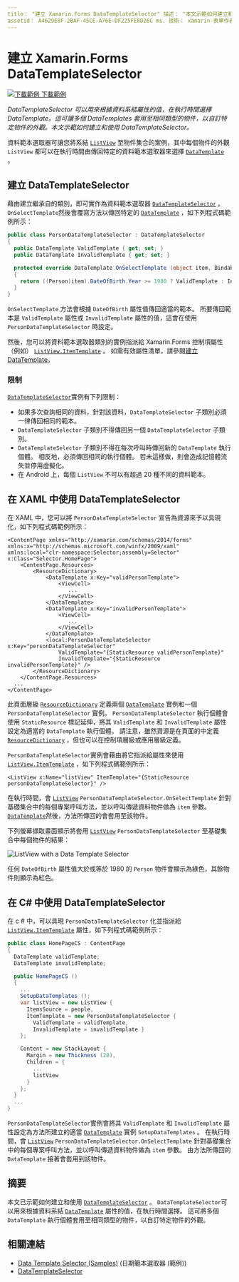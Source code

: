```yaml
---
title： "建立 Xamarin.Forms DataTemplateSelector" 描述： "本文示範如何建立和使用 DataTemplateSelector，這可在執行時間根據資料系結屬性的值來選擇 DataTemplate。
assetid： A4629E8F-2BAF-45CE-A76E-DF225FE8D26C ms. 技術： xamarin-表單作者： davidbritch ms. author： dabritch ms. 日期：03/08/2016 否-loc： [ Xamarin.Forms ， Xamarin.Essentials ]
---
```


# <a name="creating-a-xamarinforms-datatemplateselector"></a>建立 Xamarin.Forms DataTemplateSelector

[![下載範例 ](~/media/shared/download.png) 下載範例](https://docs.microsoft.com/samples/xamarin/xamarin-forms-samples/templates-datatemplateselector)

_DataTemplateSelector 可以用來根據資料系結屬性的值，在執行時間選擇 DataTemplate。這可讓多個 DataTemplates 套用至相同類型的物件，以自訂特定物件的外觀。本文示範如何建立和使用 DataTemplateSelector。_

資料範本選取器可讓您將系結 [`ListView`](xref:Xamarin.Forms.ListView) 至物件集合的案例，其中每個物件的外觀 `ListView` 都可以在執行時間由傳回特定的資料範本選取器來選擇 [`DataTemplate`](xref:Xamarin.Forms.DataTemplate) 。

## <a name="creating-a-datatemplateselector"></a>建立 DataTemplateSelector

藉由建立繼承自的類別，即可實作為資料範本選取器 [`DataTemplateSelector`](xref:Xamarin.Forms.DataTemplateSelector) 。 `OnSelectTemplate`然後會覆寫方法以傳回特定的 [`DataTemplate`](xref:Xamarin.Forms.DataTemplate) ，如下列程式碼範例所示：

```csharp
public class PersonDataTemplateSelector : DataTemplateSelector
{
  public DataTemplate ValidTemplate { get; set; }
  public DataTemplate InvalidTemplate { get; set; }

  protected override DataTemplate OnSelectTemplate (object item, BindableObject container)
  {
    return ((Person)item).DateOfBirth.Year >= 1980 ? ValidTemplate : InvalidTemplate;
  }
}
```

`OnSelectTemplate` 方法會根據 `DateOfBirth` 屬性值傳回適當的範本。 所要傳回範本是 `ValidTemplate` 屬性或 `InvalidTemplate` 屬性的值，這會在使用 `PersonDataTemplateSelector` 時設定。

然後，您可以將資料範本選取器類別的實例指派給 Xamarin.Forms 控制項屬性（例如） [`ListView.ItemTemplate`](xref:Xamarin.Forms.ItemsView`1) 。 如需有效屬性清單，請參閱[建立 DataTemplate](~/xamarin-forms/app-fundamentals/templates/data-templates/creating.md)。

### <a name="limitations"></a>限制

[`DataTemplateSelector`](xref:Xamarin.Forms.DataTemplateSelector)實例有下列限制：

- 如果多次查詢相同的資料，針對該資料，`DataTemplateSelector` 子類別必須一律傳回相同的範本。
- `DataTemplateSelector` 子類別不得傳回另一個 `DataTemplateSelector` 子類別。
- `DataTemplateSelector` 子類別不得在每次呼叫時傳回新的 `DataTemplate` 執行個體。 相反地，必須傳回相同的執行個體。 若未這樣做，則會造成記憶體流失並停用虛擬化。
- 在 Android 上，每個 `ListView` 不可以有超過 20 種不同的資料範本。

## <a name="consuming-a-datatemplateselector-in-xaml"></a>在 XAML 中使用 DataTemplateSelector

在 XAML 中，您可以將 `PersonDataTemplateSelector` 宣告為資源來予以具現化，如下列程式碼範例所示：

```xaml
<ContentPage xmlns="http://xamarin.com/schemas/2014/forms" xmlns:x="http://schemas.microsoft.com/winfx/2009/xaml" xmlns:local="clr-namespace:Selector;assembly=Selector" x:Class="Selector.HomePage">
    <ContentPage.Resources>
        <ResourceDictionary>
            <DataTemplate x:Key="validPersonTemplate">
                <ViewCell>
                   ...
                </ViewCell>
            </DataTemplate>
            <DataTemplate x:Key="invalidPersonTemplate">
                <ViewCell>
                   ...
                </ViewCell>
            </DataTemplate>
            <local:PersonDataTemplateSelector x:Key="personDataTemplateSelector"
                ValidTemplate="{StaticResource validPersonTemplate}"
                InvalidTemplate="{StaticResource invalidPersonTemplate}" />
        </ResourceDictionary>
    </ContentPage.Resources>
  ...
</ContentPage>
```

此頁面層級 [`ResourceDictionary`](xref:Xamarin.Forms.ResourceDictionary) 定義兩個 [`DataTemplate`](xref:Xamarin.Forms.DataTemplate) 實例和一個 `PersonDataTemplateSelector` 實例。 `PersonDataTemplateSelector` 執行個體會使用 `StaticResource` 標記延伸，將其 `ValidTemplate` 和 `InvalidTemplate` 屬性設定為適當的 `DataTemplate` 執行個體。 請注意，雖然資源是在頁面的中定義 [`ResourceDictionary`](xref:Xamarin.Forms.ResourceDictionary) ，但也可以在控制項層級或應用層級定義。

`PersonDataTemplateSelector`實例會藉由將它指派給屬性來使用 [`ListView.ItemTemplate`](xref:Xamarin.Forms.ItemsView`1) ，如下列程式碼範例所示：

```xaml
<ListView x:Name="listView" ItemTemplate="{StaticResource personDataTemplateSelector}" />
```

在執行時間，會 [`ListView`](xref:Xamarin.Forms.ListView) `PersonDataTemplateSelector.OnSelectTemplate` 針對基礎集合中的每個專案呼叫方法，並以呼叫傳遞資料物件做為 `item` 參數。 [`DataTemplate`](xref:Xamarin.Forms.DataTemplate)然後，方法所傳回的會套用至該物件。

下列螢幕擷取畫面顯示將套用 [`ListView`](xref:Xamarin.Forms.ListView) `PersonDataTemplateSelector` 至基礎集合中每個物件的結果：

![](selector-images/data-template-selector.png "ListView with a Data Template Selector")

任何 `DateOfBirth` 屬性值大於或等於 1980 的 `Person` 物件會顯示為綠色，其餘物件則顯示為紅色。

## <a name="consuming-a-datatemplateselector-in-cnum"></a>在 C&num; 中使用 DataTemplateSelector

在 c # 中，可以具現 `PersonDataTemplateSelector` 化並指派給 [`ListView.ItemTemplate`](xref:Xamarin.Forms.ItemsView`1) 屬性，如下列程式碼範例所示：

```csharp
public class HomePageCS : ContentPage
{
  DataTemplate validTemplate;
  DataTemplate invalidTemplate;

  public HomePageCS ()
  {
    ...
    SetupDataTemplates ();
    var listView = new ListView {
      ItemsSource = people,
      ItemTemplate = new PersonDataTemplateSelector {
        ValidTemplate = validTemplate,
        InvalidTemplate = invalidTemplate }
    };

    Content = new StackLayout {
      Margin = new Thickness (20),
      Children = {
        ...
        listView
      }
    };
  }
  ...  
}
```

`PersonDataTemplateSelector`實例會將其 `ValidTemplate` 和 `InvalidTemplate` 屬性設定為方法所建立的適當 [`DataTemplate`](xref:Xamarin.Forms.DataTemplate) 實例 `SetupDataTemplates` 。 在執行時間，會 [`ListView`](xref:Xamarin.Forms.ListView) `PersonDataTemplateSelector.OnSelectTemplate` 針對基礎集合中的每個專案呼叫方法，並以呼叫傳遞資料物件做為 `item` 參數。 由方法所傳回的 `DataTemplate` 接著會套用到該物件。

## <a name="summary"></a>摘要

本文已示範如何建立和使用 [`DataTemplateSelector`](xref:Xamarin.Forms.DataTemplateSelector) 。 `DataTemplateSelector`可以用來根據資料系結 [`DataTemplate`](xref:Xamarin.Forms.DataTemplate) 屬性的值，在執行時間選擇。 這可將多個 `DataTemplate` 執行個體套用至相同類型的物件，以自訂特定物件的外觀。

## <a name="related-links"></a>相關連結

- [Data Template Selector (Samples)](https://docs.microsoft.com/samples/xamarin/xamarin-forms-samples/templates-datatemplateselector) (日期範本選取器 (範例))
- [DataTemplateSelector](xref:Xamarin.Forms.DataTemplateSelector)
